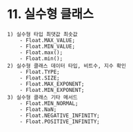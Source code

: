 # 11. 실수형 클래스
    1) 실수형 타입 최댓값 최솟값
        - Float.MAX_VALUE;
        - Float.MIN_VALUE;
        - Float.max();
        - Float.min();
    2) 실수형 클래스 데이터 타입, 비트수, 지수 확인
        - Float.TYPE;
        - Float.SIZE;
        - Float.MAX_EXPONENT;
        - Float.MIN_EXPONENT;
    3) 실수형 클래스 기타 메서드
        - Float.MIN_NORMAL;
        - Float.NaN;
        - Float.NEGATIVE_INFINITY;
        - Float.POSITIVE_INFINITY;